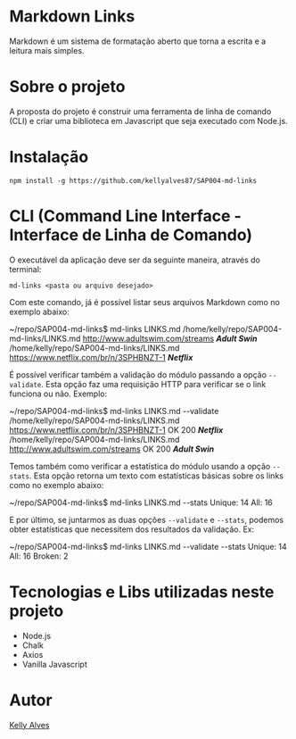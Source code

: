 # Markdown Links

Markdown é um sistema de formatação aberto que torna a escrita e a leitura mais simples.

# Sobre o projeto

A proposta do projeto é construir uma ferramenta de linha de comando (CLI) e criar uma biblioteca em Javascript que seja executado com Node.js.

# Instalação

`npm install -g https://github.com/kellyalves87/SAP004-md-links`

# CLI (Command Line Interface - Interface de Linha de Comando)

O executável da aplicação deve ser da seguinte maneira, através do terminal:

`md-links <pasta ou arquivo desejado>`

Com este comando, já é possível listar seus arquivos Markdown como no exemplo abaixo:

~/repo/SAP004-md-links$ md-links LINKS.md
/home/kelly/repo/SAP004-md-links/LINKS.md http://www.adultswim.com/streams **_Adult Swin_**
/home/kelly/repo/SAP004-md-links/LINKS.md https://www.netflix.com/br/n/3SPHBNZT-1 **_Netflix_**


É possível verificar também a validação do módulo passando a opção `--validate`. Esta opção faz uma requisição HTTP para verificar se o link funciona ou não. Exemplo:


~/repo/SAP004-md-links$ md-links LINKS.md --validate
/home/kelly/repo/SAP004-md-links/LINKS.md https://www.netflix.com/br/n/3SPHBNZT-1 OK 200 **_Netflix_**
/home/kelly/repo/SAP004-md-links/LINKS.md http://www.adultswim.com/streams OK 200 **_Adult Swin_**


Temos também como verificar a estatística do módulo usando a opção `--stats`. Esta opção retorna um texto com estatísticas básicas sobre os links como no exemplo abaixo:

~/repo/SAP004-md-links$ md-links LINKS.md --stats
Unique: 14 All: 16

E por último, se juntarmos as duas opções `--validate` e `--stats`, podemos obter estatísticas que necessitem dos resultados da validação. Ex:

~/repo/SAP004-md-links$ md-links LINKS.md --validate --stats
Unique: 14 All: 16 Broken: 2

# Tecnologias e Libs utilizadas neste projeto

- Node.js
- Chalk
- Axios
- Vanilla Javascript

# Autor

[Kelly Alves](https://github.com/kellyalves87)